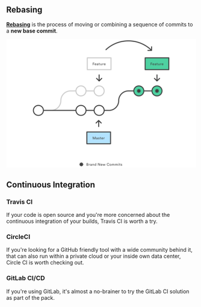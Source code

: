 ## Rebasing

[**Rebasing**](https://git-scm.com/docs/git-rebase) is the process of moving or combining a sequence of commits to a **new base commit**.

<img src="images/09-2018/git-rebase.svg" width="700">

## Continuous Integration

### Travis CI

If your code is open source and you're more concerned about the continuous integration of your builds, Travis CI is worth a try.

### CircleCI

If you're looking for a GitHub friendly tool with a wide community behind it, that can also run within a private cloud or your inside own data center, Circle CI is worth checking out.

### GitLab CI/CD

If you're using GitLab, it's almost a no-brainer to try the GitLab CI solution as part of the pack.
